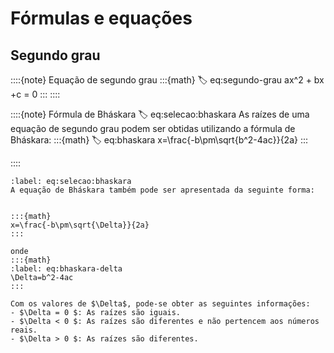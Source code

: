 # Fórmulas e equações

## Segundo grau

::::{note} Equação de segundo grau
:::{math}
:label: eq:segundo-grau
ax^2 + bx +c = 0
:::
::::


::::{note} Fórmula de Bháskara
:label: eq:selecao:bhaskara
As raízes de uma equação de segundo grau podem ser obtidas utilizando a fórmula de Bháskara:
:::{math}
:label: eq:bhaskara
x=\frac{-b\pm\sqrt{b^2-4ac}}{2a}
:::

::::

```{note} Equação de Bháskara - Delta
:label: eq:selecao:bhaskara
A equação de Bháskara também pode ser apresentada da seguinte forma:


:::{math}
x=\frac{-b\pm\sqrt{\Delta}}{2a}
:::

onde
:::{math}
:label: eq:bhaskara-delta
\Delta=b^2-4ac
:::

Com os valores de $\Delta$, pode-se obter as seguintes informações:
- $\Delta = 0 $: As raízes são iguais.
- $\Delta < 0 $: As raízes são diferentes e não pertencem aos números reais.
- $\Delta > 0 $: As raízes são diferentes.

```
